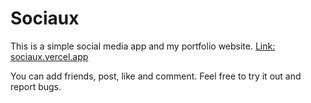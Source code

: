 # Sociaux

This is a simple social media app and my portfolio website.
[Link: sociaux.vercel.app](https://sociaux.vercel.app/)

You can add friends, post, like and comment.
Feel free to try it out and report bugs.

